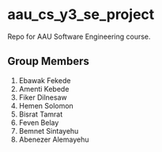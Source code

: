 # aau_cs_y3_se_project
Repo for AAU Software Engineering course.

Group Members
---
1. Ebawak Fekede 
2. Amenti Kebede
3. Fiker Dilnesaw
4. Hemen Solomon
5. Bisrat Tamrat
6. Feven Belay
7. Bemnet Sintayehu
8. Abenezer Alemayehu 
